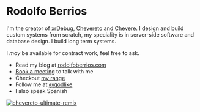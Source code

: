 # Rodolfo Berrios

I'm the creator of [xrDebug](https://xrdebug.com/), [Chevereto](https://chevereto.com/) and [Chevere](https://chevere.org/). I design and build custom systems from scratch, my speciality is in server-side software and database design. I build long term systems.

I *may* be available for contract work, feel free to ask.

* Read my blog at [rodolfoberrios.com](https://rodolfoberrios.com)
* [Book a meeting](https://calendly.com/rodber) to talk with me
* Checkout [my range](https://sonarcloud.io/organizations/chevere/projects?sort=name) 
* Follow me at [@godlike](https://twitter.com/godlike)
* I also speak Spanish

[![chevereto-ultimate-remix](https://github.com/rodber/rodber/assets/20590102/d606c58a-374c-4fbe-8c8f-f1339d37bbc3)](https://chevereto.com)
